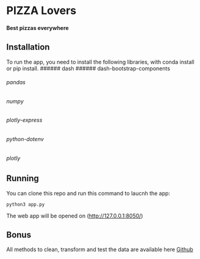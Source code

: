 # PIZZA Lovers
#### Best pizzas everywhere

## Installation
To run the app, you need to install the following libraries, with conda install or pip install.
###### dash
###### dash-bootstrap-components 
###### pandas
###### numpy 
###### plotly-express
###### python-dotenv 
###### plotly

## Running
You can clone this repo and run this command to laucnh the app:

```
python3 app.py
```

The web app will be opened on (http://127.0.0.1:8050/)

## Bonus
All methods to clean, transform and test the data are available here
[Github](https://github.com/degregor69/pizza-lovers)